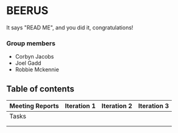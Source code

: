 # BEERUS

It says "READ ME", and you did it, congratulations!

### Group members

 - Corbyn Jacobs
 - Joel Gadd
 - Robbie Mckennie

## Table of contents

|Meeting Reports|Iteration 1|Iteration 2|Iteration 3    |
|-----|----------------------------------------------------------------|-------------------------------------------------------------------|-----------------------------------------------------------------------|
|Tasks|<!-- stakeholder register -->|<!-- gantt chart -->|<!-- risk register -->                      |
|     |<!-- personas -->|<!-- resource needs -->|<!-- website link -->|
|     |                                                                |                                                                   |<!-- user acceptance testing -->|

